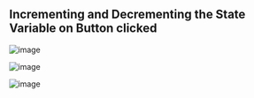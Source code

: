 
## Incrementing and Decrementing the State Variable on Button clicked

![image](https://user-images.githubusercontent.com/68098511/177788996-40a86815-fff5-46d5-a045-f25707de311e.png)

![image](https://user-images.githubusercontent.com/68098511/177789105-21eecf3f-fb5e-499b-bf69-cabca727aee0.png)

![image](https://user-images.githubusercontent.com/68098511/177789157-6d24af3f-633a-44d3-b793-16243e009c64.png)
